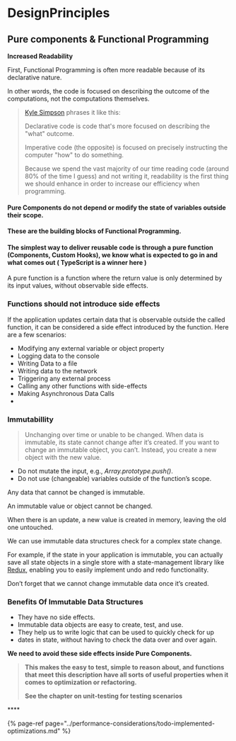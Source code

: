 # DesignPrinciples

## Pure components & Functional Programming

**Increased Readability**

First, Functional Programming is often more readable because of its declarative nature.

In other words, the code is focused on describing the outcome of the computations, not the computations themselves.



> [Kyle Simpson](https://github.com/getify/Functional-Light-JS/blob/master/manuscript/ch1.md/#chapter-1-why-functional-programming) phrases it like this:
>
> Declarative code is code that's more focused on describing the "what" outcome.
>
> Imperative code \(the opposite\) is focused on precisely instructing the computer "how" to do something.
>
> Because we spend the vast majority of our time reading code \(around 80% of the time I guess\) and not writing it, readability is the first thing we should enhance in order to increase our efficiency when programming.

#### 

#### Pure Components do not depend or modify the state of variables outside their scope. 

#### These are the building blocks of Functional Programming.

#### The simplest way to deliver reusable code is through a pure function \(Components, Custom Hooks\), we know what is expected to go in and what comes out \( TypeScript is a winner here \)

A pure function is a function where the return value is only determined by its input values, without observable side effects. 



### **Functions should not introduce side effects** <a id="046d"></a>

If the application updates certain data that is observable outside the called function, it can be considered a side effect introduced by the function. Here are a few scenarios:

* Modifying any external variable or object property
* Logging data to the console
* Writing Data to a file
* Writing data to the network
* Triggering any external process
* Calling any other functions with side-effects
* Making Asynchronous Data Calls
* 
### Immutabillity

> Unchanging over time or unable to be changed. When data is immutable, its state cannot change after it’s created. If you want to change an immutable object, you can’t. Instead, you create a new object with the new value.

* Do not mutate the input, e.g., _Array.prototype.push\(\)_.
* Do not use \(changeable\) variables outside of the function’s scope.

Any data that cannot be changed is immutable.

An immutable value or object cannot be changed.

When there is an update, a new value is created in memory, leaving the old one untouched.

We can use immutable data structures check for a complex state change.

For example, if the state in your application is immutable, you can actually save all state objects in a single store with a state-management library like [Redux](https://redux.js.org/), enabling you to easily implement undo and redo functionality.

Don’t forget that we cannot change immutable data once it’s created.



### Benefits Of Immutable Data Structures

* They have no side effects.
* Immutable data objects are easy to create, test, and use.
* They help us to write logic that can be used to quickly check for up
* dates in state, without having to check the data over and over again.



**We need to avoid these side effects inside Pure Components.**

> **This makes the easy to test, simple to reason about, and functions that meet this description have all sorts of useful properties when it comes to optimization or refactoring.**
>
> **See the chapter on unit-testing for testing scenarios**

\*\*\*\*

{% page-ref page="../performance-considerations/todo-implemented-optimizations.md" %}

